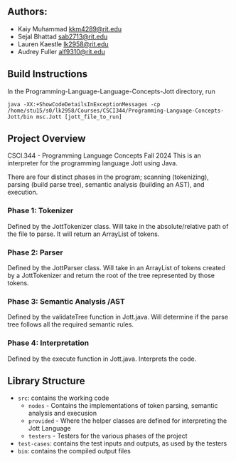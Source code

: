 ## Authors:
- Kaiy Muhammad     kkm4289@rit.edu
- Sejal Bhattad     sab2713@rit.edu
- Lauren Kaestle    lk2958@rit.edu
- Audrey Fuller     alf9310@rit.edu

## Build Instructions
In the Programming-Language-Language-Concepts-Jott directory, run
```
java -XX:+ShowCodeDetailsInExceptionMessages -cp /home/stu15/s0/lk2958/Courses/CSCI344/Programming-Language-Concepts-Jott/bin msc.Jott [jott_file_to_run]
```
## Project Overview
CSCI.344 - Programming Language Concepts Fall 2024
This is an interpreter for the programming language Jott using Java. 

There are four distinct phases in the program; scanning (tokenizing), parsing (build parse tree), semantic analysis (building an AST), and execution.

### Phase 1: Tokenizer
Defined by the JottTokenizer class. Will take in the absolute/relative path of the file to parse. It will return an ArrayList of tokens.
### Phase 2: Parser
Defined by the JottParser class. Will take in an ArrayList of tokens created by a JottTokenizer and return the root of the tree represented by those tokens.
### Phase 3: Semantic Analysis /AST
Defined by the validateTree function in Jott.java. Will determine if the parse tree follows all the required semantic rules.
### Phase 4: Interpretation
Defined by the execute function in Jott.java. Interprets the code.

## Library Structure
- `src`: contains the working code
    - `nodes`       - Contains the implementations of token parsing, semantic analysis and execusion
    - `provided`    - Where the helper classes are defined for interpreting the Jott Language
    - `testers`     - Testers for the various phases of the project
- `test-cases`: contains the test inputs and outputs, as used by the testers
- `bin`: contains the compiled output files